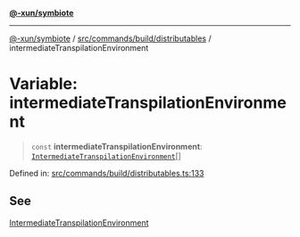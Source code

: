[**@-xun/symbiote**](../../../../../README.md)

***

[@-xun/symbiote](../../../../../README.md) / [src/commands/build/distributables](../README.md) / intermediateTranspilationEnvironment

# Variable: intermediateTranspilationEnvironment

> `const` **intermediateTranspilationEnvironment**: [`IntermediateTranspilationEnvironment`](../enumerations/IntermediateTranspilationEnvironment.md)[]

Defined in: [src/commands/build/distributables.ts:133](https://github.com/Xunnamius/symbiote/blob/559506ed93a747d618979a74bc2b1db446959ba9/src/commands/build/distributables.ts#L133)

## See

[IntermediateTranspilationEnvironment](../enumerations/IntermediateTranspilationEnvironment.md)
